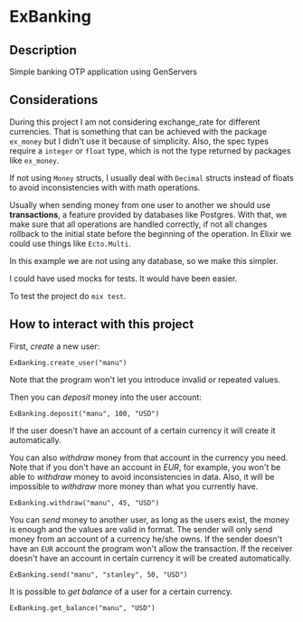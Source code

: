 # ExBanking

## Description
Simple banking OTP application using GenServers

## Considerations
During this project I am not considering exchange_rate for different currencies. That is something that can be achieved with the package `ex_money` but I didn't use it because of simplicity. Also, the spec types require a `integer` or `float` type, which is not the type returned by packages like `ex_money`.

If not using `Money` structs, I usually deal with `Decimal` structs instead of floats to avoid inconsistencies with with math operations.

Usually when sending money from one user to another we should use **transactions**, a feature provided by databases like Postgres. With that, we make sure that all operations are handled correctly, if not all changes rollback to the initial state before the beginning of the operation.
In Elixir we could use things like `Ecto.Multi`.

In this example we are not using any database, so we make this simpler.

I could have used mocks for tests. It would have been easier.

To test the project do `mix test`.

## How to interact with this project

First, *create* a new user:

`ExBanking.create_user("manu")`

Note that the program won't let you introduce invalid or repeated values.

Then you can *deposit* money into the user account:

`ExBanking.deposit("manu", 100, "USD")`

If the user doesn't have an account of a certain currency it will create it automatically.

You can also *withdraw* money from that account in the currency you need. Note that if you don't have an account in *EUR*, for example, you won't be able to *withdraw* money to avoid inconsistencies in data. Also, it will be impossible to *withdraw* more money than what you currently have.

`ExBanking.withdraw("manu", 45, "USD")`

You can *send* money to another user, as long as the users exist, the money is enough and the values are valid in format. The sender will only send money from an account of a currency he/she owns. If the sender doesn't have an `EUR` account the program won't allow the transaction. If the receiver doesn't have an account in certain currency it will be created automatically.

`ExBanking.send("manu", "stanley", 50, "USD")`

It is possible to *get balance* of a user for a certain currency.

`ExBanking.get_balance("manu", "USD")`


